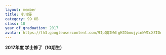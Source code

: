 ```yaml
---
layout: member
title: 小川優
category: 99_OB
class: 10
year_of_graduation: 2017
avatar: https://lh3.googleusercontent.com/9IpQQINWfgH2DbnujyinkWIcXZIOdixuwIztBbMU4V4VNz-hrPaBCCNr2ydLoSFlfRSNtJwNarOi-KtRCuh25FK1JtNp-6tYZFanlNghXEu9Iac2LxGOuqfbZREKTrL_gyspiapxbrxJTqe8A5vDQF20ghs-NZvOUqHC5PgnzL9FQBVTQZZr0pN51N7B9t2RcgAihVMLgR5pbzsDrc-v52d2eCYMD1w3f-57j1PQEoxLOWxYhRtInnu9J-UG_Lc9ox-SGiZEnZJiCCa6oRNJhn8OL1jObuPpLMWuCEwO4D7kO88mxAU5sQcCFcPVvm4PCmlPUD94guKgLI2aJM6AlPBs2ZjuSrhCZzVwHIng7t0v6lA5Ls8vtZpXxwPwHCdnsDqMWj4_vO9mF65mZziZrvehXHsOCmqIt2hN6etbJiP6-V5XmZfK1DZp9NveqN3OAN-SHX15NW_hlh2xNhZzU6vnwf8BJCrw2FVzxNhjkhfYudJ_85Gv6YWCcd_ff1KOmTkvOzJGle-a66XNZqFyLjyJWD9MBJ1cPW0mKIzRvRABp-R6ELx8iysBSAz8lyrQAHAt-V0Jw--8zFGVZP3q5ktddiqjlq0veqbtxQ9sdgdWAiRD076Gcr7PIi0NCY2d-HY-HBs821rlGHt9B8Shm62goxAo-eR_RJ-b=p-s300
---
```

**2017年度 学士修了（10期生）**
